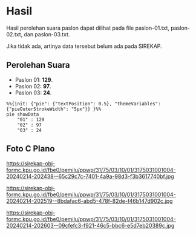 # Hasil

Hasil perolehan suara paslon dapat dilihat pada file paslon-01.txt, paslon-02.txt, dan paslon-03.txt.

Jika tidak ada, artinya data tersebut belum ada pada SIREKAP.

## Perolehan Suara

 * Paslon 01: **129**.
 * Paslon 02: **97**.
 * Paslon 03: **24**.

```mermaid
%%{init: {"pie": {"textPosition": 0.5}, "themeVariables": {"pieOuterStrokeWidth": "5px"}} }%%
pie showData
    "01" : 129
    "02" : 97
    "03" : 24
```
## Foto C Plano

https://sirekap-obj-formc.kpu.go.id/fbe0/pemilu/ppwp/31/75/03/10/01/3175031001004-20240214-202438--65c29c7c-7401-4a9a-98d3-f3b3617740bf.jpg

https://sirekap-obj-formc.kpu.go.id/fbe0/pemilu/ppwp/31/75/03/10/01/3175031001004-20240214-202519--8bdafac6-abd5-478f-82de-f46b147d902c.jpg

https://sirekap-obj-formc.kpu.go.id/fbe0/pemilu/ppwp/31/75/03/10/01/3175031001004-20240214-202603--09cfefc3-f921-46c5-bbc6-e5d7eb20389c.jpg
